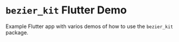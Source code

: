 # `bezier_kit` Flutter Demo

Example Flutter app with varios demos of how to use the `bezier_kit` package.
